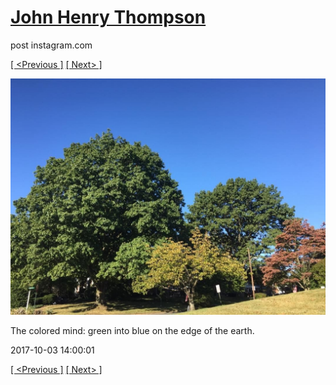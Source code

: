 # [John Henry Thompson](../README.md)
post instagram.com

[[ <Previous ]](2017-10-03-1.md) [[ Next> ]](2017-10-02-1.md)

[![](../media/2017-10-03/The-colored-mind-green-into-blue-on-the-edge-of-the-earth.jpg)](../README.md)

The colored mind: green into blue on the edge of the earth.

2017-10-03 14:00:01

[[ <Previous ]](2017-10-03-1.md) [[ Next> ]](2017-10-02-1.md)